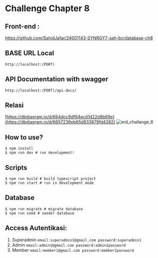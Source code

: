 # Challenge Chapter 8

## Front-end :
https://github.com/SahidJafar/24001143-SYNRGY7-sah-bcrdatabase-ch8


## BASE URL Local
```
http://localhost:(PORT)
```
## API Documentation with swagger
```
http://localhost:(PORT)/api-docs/
```

## Relasi
[https://dbdiagram.io/d/664dcc9df84ecd1d22d8b69e](https://dbdiagram.io/d/6657239eb65d933879fd4382)
![erd_challange_6](https://github.com/SahidJafar/24001143-SYNRGY7-sah-bcr-ch6/assets/58686490/00c90422-712a-4f03-b333-aa1ddfa0db99)

## How to use?

```
$ npm install
$ npm run dev # run development!
```

## Scripts

```
$ npm run build # build typescript project
$ npm run start # run in development mode
```

## Database

```
$ npm run migrate # migrate database
$ npm run seed # seeder database
```

## Access Autentikasi:
1. Superadmin
``
email:superadmin1@gmail.com
password:superadmin1
``
2. Admin
``
email:admin1@gmail.com
password:admin1password
``
3. Member
``
email:member1@gmail.com
password:member1password
``
